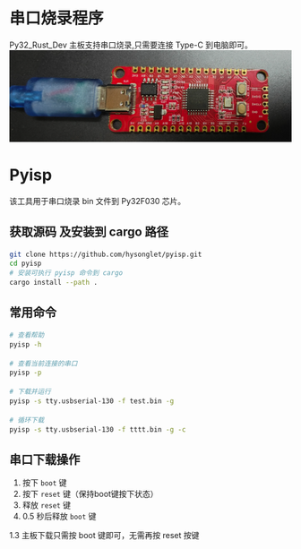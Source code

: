
# 串口烧录程序

Py32_Rust_Dev 主板支持串口烧录,只需要连接 Type-C 到电脑即可。
![alt text](./images/usb_board.png)


# Pyisp

该工具用于串口烧录 bin 文件到 Py32F030 芯片。


## 获取源码 及安装到 cargo 路径
``` bash
git clone https://github.com/hysonglet/pyisp.git
cd pyisp
# 安装可执行 pyisp 命令到 cargo
cargo install --path .
```

## 常用命令
``` bash
# 查看帮助
pyisp -h

# 查看当前连接的串口
pyisp -p

# 下载并运行
pyisp -s tty.usbserial-130 -f test.bin -g

# 循环下载
pyisp -s tty.usbserial-130 -f tttt.bin -g -c
```

## 串口下载操作
1. 按下 `boot` 键
2. 按下 `reset` 键（保持boot键按下状态）
3. 释放 `reset` 键
4. 0.5 秒后释放 `boot` 键

1.3 主板下载只需按 boot 键即可，无需再按 reset 按键